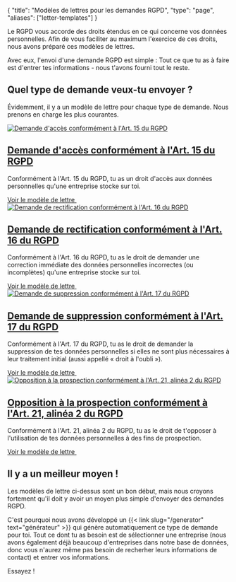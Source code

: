 {
	"title": "Modèles de lettres pour les demandes RGPD",
	"type": "page",
	"aliases": ["letter-templates"]
}

Le RGPD vous accorde des droits étendus en ce qui concerne vos données personnelles. Afin de vous faciliter au maximum l'exercice de ces droits, nous avons préparé ces modèles de lettres.

Avec eux, l'envoi d'une demande RGPD est simple : Tout ce que tu as à faire est d'entrer tes informations - nous t'avons fourni tout le reste.

## Quel type de demande veux-tu envoyer ?

Évidemment, il y a un modèle de lettre pour chaque type de demande. Nous prenons en charge les plus courantes.

<article class="list-article icon-list-article">
    <div class="col25 article-featured-image"><a href="/blog/modele-lettre-rgpd-acces/"><img class="image" src="/card-icons/view.svg" alt="Demande d'accès conformément à l'Art. 15 du RGPD"></a></div>
    <div class="padded col75">
        <a href="/blog/modele-lettre-rgpd-acces/"><h1>Demande d'accès conformément à l'Art. 15 du RGPD</h1></a>
        <p class="description">
          Conformément à l'Art. 15 du RGPD, tu as un droit d'accès aux données personnelles qu'une entreprise stocke sur toi.
        </p>
    </div>
    <div class="clearfix"></div>
    <a class="button button-primary read-more-button" href="/blog/modele-lettre-rgpd-acces/">Voir le modèle de lettre&nbsp;<span class="icon icon-arrow-right"></span></a>
</article>

<article class="list-article icon-list-article">
    <div class="col25 article-featured-image"><a href="/blog/modele-lettre-rgpd-rectification/"><img class="image" src="/card-icons/edit.svg" alt="Demande de rectification conformément à l'Art. 16 du RGPD"></a></div>
    <div class="padded col75">
        <a href="/blog/modele-lettre-rgpd-rectification/"><h1>Demande de rectification conformément à l'Art. 16 du RGPD</h1></a>
        <p class="description">
          Conformément à l'Art. 16 du RGPD, tu as le droit de demander une correction immédiate des données personnelles incorrectes (ou incomplètes) qu'une entreprise stocke sur toi.
        </p>
    </div>
    <div class="clearfix"></div>
    <a class="button button-primary read-more-button" href="/blog/modele-lettre-rgpd-rectification/">Voir le modèle de lettre&nbsp;<span class="icon icon-arrow-right"></span></a>
</article>

<article class="list-article icon-list-article">
    <div class="col25 article-featured-image"><a href="/blog/modele-lettre-rgpd-suppression/"><img class="image" src="/card-icons/erase.svg" alt="Demande de suppression conformément à l'Art. 17 du RGPD"></a></div>
    <div class="padded col75">
        <a href="/blog/modele-lettre-rgpd-suppression/"><h1>Demande de suppression conformément à l'Art. 17 du RGPD</h1></a>
        <p class="description">
          Conformément à l'Art. 17 du RGPD, tu as le droit de demander la suppression de tes données personnelles si elles ne sont plus nécessaires à leur traitement initial (aussi appellé « droit à l'oubli »).
        </p>
    </div>
    <div class="clearfix"></div>
    <a class="button button-primary read-more-button" href="/blog/modele-lettre-rgpd-suppression/">Voir le modèle de lettre&nbsp;<span class="icon icon-arrow-right"></span></a>
</article>

<article class="list-article icon-list-article">
    <div class="col25 article-featured-image"><a href="/blog/modele-lettre-rgpd-opposition-prospection/"><img class="image" src="/card-icons/warning.svg" alt="Opposition à la prospection conformément à l'Art. 21, alinéa 2 du RGPD"></a></div>
    <div class="padded col75">
        <a href="/blog/modele-lettre-rgpd-opposition-prospection/"><h1>Opposition à la prospection conformément à l'Art. 21, alinéa 2 du RGPD</h1></a>
        <p class="description">
            Conformément à l'Art. 21, alinéa 2 du RGPD, tu as le droit de t'opposer à l'utilisation de tes données personnelles à des fins de prospection.
        </p>
    </div>
    <div class="clearfix"></div>
    <a class="button button-primary read-more-button" href="/blog/modele-lettre-rgpd-opposition-prospection/">Voir le modèle de lettre&nbsp;<span class="icon icon-arrow-right"></span></a>
</article>

## Il y a un meilleur moyen !

Les modèles de lettre ci-dessus sont un bon début, mais nous croyons fortement qu'il doit y avoir un moyen plus simple d'envoyer des demandes RGPD.

C'est pourquoi nous avons développé un {{< link slug="/generator" text="générateur" >}} qui génère automatiquement ce type de demande pour toi. Tout ce dont tu as besoin est de sélectionner une entreprise (nous avons également déjà beaucoup d'entreprises dans notre base de données, donc vous n'aurez même pas besoin de recherher leurs informations de contact) et entrer vos informations.

Essayez !
